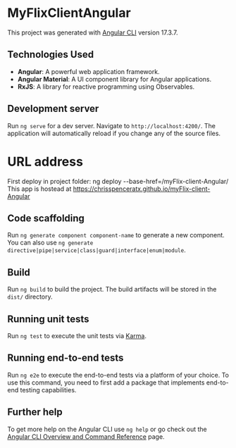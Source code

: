 # MyFlixClientAngular

This project was generated with [Angular CLI](https://github.com/angular/angular-cli) version 17.3.7.

## Technologies Used

- **Angular**: A powerful web application framework.
- **Angular Material**: A UI component library for Angular applications.
- **RxJS**: A library for reactive programming using Observables.

## Development server

Run `ng serve` for a dev server. Navigate to `http://localhost:4200/`. The application will automatically reload if you change any of the source files.

# URL address
First deploy in project folder: ng deploy --base-href=/myFlix-client-Angular/
This app is hostead at https://chrisspenceratx.github.io/myFlix-client-Angular

## Code scaffolding

Run `ng generate component component-name` to generate a new component. You can also use `ng generate directive|pipe|service|class|guard|interface|enum|module`.

## Build

Run `ng build` to build the project. The build artifacts will be stored in the `dist/` directory.

## Running unit tests

Run `ng test` to execute the unit tests via [Karma](https://karma-runner.github.io).

## Running end-to-end tests

Run `ng e2e` to execute the end-to-end tests via a platform of your choice. To use this command, you need to first add a package that implements end-to-end testing capabilities.

## Further help

To get more help on the Angular CLI use `ng help` or go check out the [Angular CLI Overview and Command Reference](https://angular.io/cli) page.
